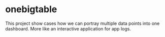 # onebigtable

This project show cases how we can portray multiple data points into one dashboard. More like an interactive application for app logs.
